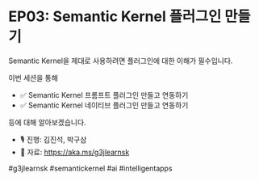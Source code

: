 # EP03: Semantic Kernel 플러그인 만들기

Semantic Kernel을 제대로 사용하려면 플러그인에 대한 이해가 필수입니다.

이번 세션을 통해

- ✅ Semantic Kernel 프롬프트 플러그인 만들고 연동하기
- ✅ Semantic Kernel 네이티브 플러그인 만들고 연동하기

등에 대해 알아보겠습니다.

- 🎙️ 진행: 김진석, 박구삼
- 📜 자료: https://aka.ms/g3jlearnsk

#g3jlearnsk #semantickernel #ai #intelligentapps